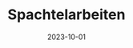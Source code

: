 ---
title: 'Spachtelarbeiten'
description: 'Unebenheiten und Risse? Kein Problem! Mit unseren Spachtelarbeiten schaffen wir eine glatte Oberfläche als perfekte Grundlage für die weitere Gestaltung.'
date: 2023-10-01
serviceImg: 'repair01.jpg'
weight: 50
_build:
    render: never
---
